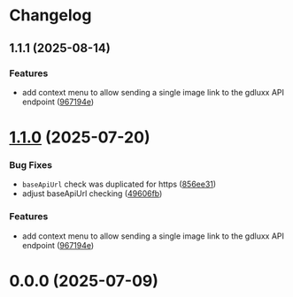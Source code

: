 # Changelog

## 1.1.1 (2025-08-14)


### Features

* add context menu to allow sending a single image link to the gdluxx API endpoint ([967194e](https://github.com/gdluxx/gdluxx/commit/967194e43f8826e4a10e2c9bda5329ecaeff7117))

# [1.1.0](https://github.com/gdluxx/gdluxx-browser/compare/0.0.0...v1.1.0) (2025-07-20)


### Bug Fixes

* `baseApiUrl` check was duplicated for https ([856ee31](https://github.com/gdluxx/gdluxx-browser/commit/856ee31dec415295becc6210bc71da3b2d452b73))
* adjust baseApiUrl checking ([49606fb](https://github.com/gdluxx/gdluxx-browser/commit/49606fb6c75e7d2e7679554d8aba45d3dad3860c))


### Features

* add context menu to allow sending a single image link to the gdluxx API endpoint ([967194e](https://github.com/gdluxx/gdluxx-browser/commit/967194e43f8826e4a10e2c9bda5329ecaeff7117))



# 0.0.0 (2025-07-09)
